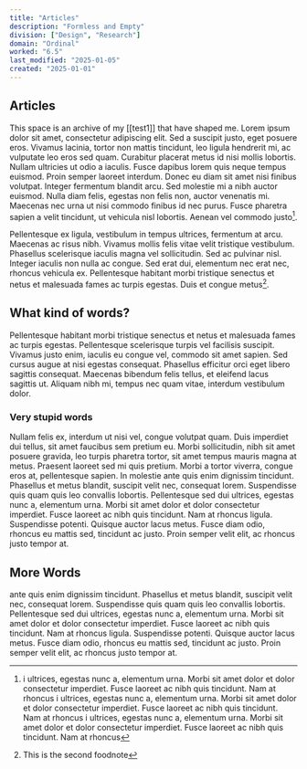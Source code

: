 ```yaml
---
title: "Articles"
description: "Formless and Empty"
division: ["Design", "Research"]
domain: "Ordinal"
worked: "6.5"
last_modified: "2025-01-05"
created: "2025-01-01"
---
```


## Articles



This space is an archive of my [[test1]] that have shaped me.
 Lorem ipsum dolor sit amet, consectetur adipiscing elit. Sed a suscipit justo, eget posuere eros. Vivamus lacinia, tortor non mattis tincidunt, leo ligula hendrerit mi, ac vulputate leo eros sed quam. Curabitur placerat metus id nisi mollis lobortis. Nullam ultricies ut odio a iaculis. Fusce dapibus lorem quis neque tempus euismod. Proin semper laoreet interdum. Donec eu diam sit amet nisi finibus volutpat. Integer fermentum blandit arcu. Sed molestie mi a nibh auctor euismod. Nulla diam felis, egestas non felis non, auctor venenatis mi. Maecenas nec urna ut nisi commodo finibus id nec purus. Fusce pharetra sapien a velit tincidunt, ut vehicula nisl lobortis. Aenean vel commodo justo[^1].

Pellentesque ex ligula, vestibulum in tempus ultrices, fermentum at arcu. Maecenas ac risus nibh. Vivamus mollis felis vitae velit tristique vestibulum. Phasellus scelerisque iaculis magna vel sollicitudin. Sed ac pulvinar nisl. Integer iaculis non nulla ac congue. Sed erat dui, elementum nec erat nec, rhoncus vehicula ex. Pellentesque habitant morbi tristique senectus et netus et malesuada fames ac turpis egestas. Duis et congue metus[^2].

## What kind of words?
Pellentesque habitant morbi tristique senectus et netus et malesuada fames ac turpis egestas. Pellentesque scelerisque turpis vel facilisis suscipit. Vivamus justo enim, iaculis eu congue vel, commodo sit amet sapien. Sed cursus augue at nisi egestas consequat. Phasellus efficitur orci eget libero sagittis consequat. Maecenas bibendum felis tellus, et eleifend lacus sagittis ut. Aliquam nibh mi, tempus nec quam vitae, interdum vestibulum dolor.

### Very stupid words
Nullam felis ex, interdum ut nisi vel, congue volutpat quam. Duis imperdiet dui tellus, sit amet faucibus sem pretium eu. Morbi sollicitudin, nibh sit amet posuere gravida, leo turpis pharetra tortor, sit amet tempus mauris magna at metus. Praesent laoreet sed mi quis pretium. Morbi a tortor viverra, congue eros at, pellentesque sapien. In molestie ante quis enim dignissim tincidunt. Phasellus et metus blandit, suscipit velit nec, consequat lorem. Suspendisse quis quam quis leo convallis lobortis. Pellentesque sed dui ultrices, egestas nunc a, elementum urna. Morbi sit amet dolor et dolor consectetur imperdiet. Fusce laoreet ac nibh quis tincidunt. Nam at rhoncus ligula. Suspendisse potenti. Quisque auctor lacus metus. Fusce diam odio, rhoncus eu mattis sed, tincidunt ac justo. Proin semper velit elit, ac rhoncus justo tempor at. 

## More Words
ante quis enim dignissim tincidunt. Phasellus et metus blandit, suscipit velit nec, consequat lorem. Suspendisse quis quam quis leo convallis lobortis. Pellentesque sed dui ultrices, egestas nunc a, elementum urna. Morbi sit amet dolor et dolor consectetur imperdiet. Fusce laoreet ac nibh quis tincidunt. Nam at rhoncus ligula. Suspendisse potenti. Quisque auctor lacus metus. Fusce diam odio, rhoncus eu mattis sed, tincidunt ac justo. Proin semper velit elit, ac rhoncus justo tempor at. 


[^1]: i ultrices, egestas nunc a, elementum urna. Morbi sit amet dolor et dolor consectetur imperdiet. Fusce laoreet ac nibh quis tincidunt. Nam at rhoncus i ultrices, egestas nunc a, elementum urna. Morbi sit amet dolor et dolor consectetur imperdiet. Fusce laoreet ac nibh quis tincidunt. Nam at rhoncus i ultrices, egestas nunc a, elementum urna. Morbi sit amet dolor et dolor consectetur imperdiet. Fusce laoreet ac nibh quis tincidunt. Nam at rhoncus  
[^2]: This is the second foodnote